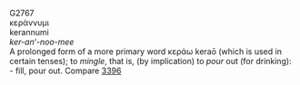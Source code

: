 <body>
  <p>G2767<br>  κεράννυμι  <br> kerannumi  <br><i>ker-an‘-noo-mee </i><br>A prolonged form of a more primary word   κεράω    keraō   (which is used in certain tenses); to <i>mingle</i>, that is, (by implication) to <i>pour</i> out (for drinking): - fill, pour out. Compare <a href="g3396.htm">3396</a> <br></p>
 </body>